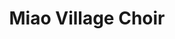 ---
title: Miao Village Choir
tags: john
image: /files/john/Miao_Village_Choir_2000.jpg
imageBase: Miao_Village_Choir
alt: A group of women singing in the local village choir, holding music folders in front of them.     
width: 2000
height: 1333
imageDate: March 2013
location: China
camera: Canon T3i
metaDescription: A group of women singing in the local village choir, holding music folders in front of them.     
---
